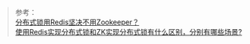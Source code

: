 > 参考：  
> [分布式锁用Redis坚决不用Zookeeper？](https://cloud.tencent.com/developer/article/1476050)  
> [使用Redis实现分布式锁和ZK实现分布式锁有什么区别，分别有哪些场景?](https://www.zhihu.com/question/452803310/answer/1816290814)

